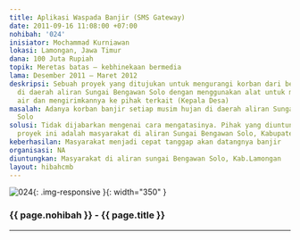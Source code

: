 ```yaml
---
title: Aplikasi Waspada Banjir (SMS Gateway)
date: 2011-09-16 11:08:00 +07:00
nohibah: '024'
inisiator: Mochammad Kurniawan
lokasi: Lamongan, Jawa Timur
dana: 100 Juta Rupiah
topik: Meretas batas – kebhinekaan bermedia
lama: Desember 2011 – Maret 2012
deskripsi: Sebuah proyek yang ditujukan untuk mengurangi korban dari bencana banjir
  di daerah aliran Sungai Bengawan Solo dengan menggunakan alat untuk mendeteksi ketinggian
  air dan mengirimkannya ke pihak terkait (Kepala Desa)
masalah: Adanya korban banjir setiap musim hujan di daerah aliran Sungai Bengawan
  Solo
solusi: Tidak dijabarkan mengenai cara mengatasinya. Pihak yang diuntungkan melalui
  proyek ini adalah masyarakat di aliran Sungai Bengawan Solo, Kabupaten Lamongan
keberhasilan: Masyarakat menjadi cepat tanggap akan datangnya banjir
organisasi: NA
diuntungkan: Masyarakat di aliran sungai Bengawan Solo, Kab.Lamongan
layout: hibahcmb
---
```


![024](/static/img/hibahcmb/024.png){: .img-responsive }{: width="350" }

### {{ page.nohibah }} - {{ page.title }}

---
